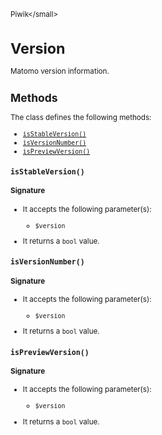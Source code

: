 <small>Piwik\</small>

Version
=======

Matomo version information.

Methods
-------

The class defines the following methods:

- [`isStableVersion()`](#isstableversion)
- [`isVersionNumber()`](#isversionnumber)
- [`isPreviewVersion()`](#ispreviewversion)

<a name="isstableversion" id="isstableversion"></a>
<a name="isStableVersion" id="isStableVersion"></a>
### `isStableVersion()`

#### Signature

-  It accepts the following parameter(s):
    - `$version`
      
- It returns a `bool` value.

<a name="isversionnumber" id="isversionnumber"></a>
<a name="isVersionNumber" id="isVersionNumber"></a>
### `isVersionNumber()`

#### Signature

-  It accepts the following parameter(s):
    - `$version`
      
- It returns a `bool` value.

<a name="ispreviewversion" id="ispreviewversion"></a>
<a name="isPreviewVersion" id="isPreviewVersion"></a>
### `isPreviewVersion()`

#### Signature

-  It accepts the following parameter(s):
    - `$version`
      
- It returns a `bool` value.

